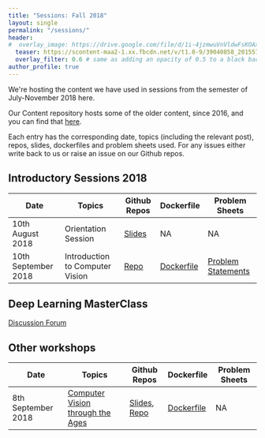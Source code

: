 ```yaml
---
title: "Sessions: Fall 2018"
layout: single
permalink: "/sessions/"
header:
#  overlay_image: https://drive.google.com/file/d/1i-4jzmwuVnVldwFsKOAxgp-MLpjFujfM/view?usp=sharing
  teaser: https://scontent-maa2-1.xx.fbcdn.net/v/t1.0-9/39040858_2015575558474735_7568607226030456832_o.jpg?_nc_cat=0&oh=3a8a421ecca018a7479881f81c196e42&oe=5C0220F7
  overlay_filter: 0.6 # same as adding an opacity of 0.5 to a black background
author_profile: true
---
```


We're hosting the content we have used in sessions from the semester of July-November 2018 here.

Our Content repository hosts some of the older content, since 2016, and you can find that [here](https://github.com/iitmcvg/Content).

Each entry has the corresponding date, topics (including the relevant post), repos, slides, dockerfiles and problem sheets used. For any issues either write back to us or raise an issue on our Github repos.

## Introductory Sessions 2018

| Date                           	| Topics                           	| Github Repos                                                                                                                                                  	| Dockerfile                                                                                               	| Problem Sheets          	|
|----------------------------------	|----------------------------------	|---------------------------------------------------------------------------------------------------------------------------------------------------------------	|----------------------------------------------------------------------------------------------------------	|-------------------------	|
| 10th August 2018  | Orientation Session              	| [Slides](https://drive.google.com/open?id=1P2lw_ZvgBKhzJ6mZA1FUSkLn4qEawxxBttbZskxUWbI)                                                                       	| NA                                                                                                       	| NA                      	|
| 10th September 2018  | Introduction to Computer Vision 	| [Repo](https://github.com/iitmcvg/Content/blob/master/Sessions/CV_Intro_Session_1_2018)                                                                       	| [Dockerfile](https://github.com/iitmcvg/Content/blob/master/Sessions/CV_Intro_Session_1_2018/Dockerfile) 	| [Problem Statements](https://iitmcvg.github.io/problem_statements/Problem_statements/) 	|

## Deep Learning MasterClass

<a href="https://github.com/orgs/iitmcvg/teams/deep-learning-master-class/discussions" class="btn--github" ><i class="fa fa-github" aria-hidden="true"></i> Discussion Forum </a>

## Other workshops

| Date                | Topics                           | Github Repos                                                                                                                                                  | Dockerfile                                                                                               | Problem Sheets          |
|---------------------|----------------------------------|---------------------------------------------------------------------------------------------------------------------------------------------------------------|----------------------------------------------------------------------------------------------------------|-------------------------|   
| 8th September 2018  | [Computer Vision through the Ages](/conferences/pysangamam-content/) | [Slides](https://docs.google.com/presentation/d/1fCtbC-nzSKMg63sLPqJsVc7ENmhbLrMg6Z-lrhCfE_0/edit?usp=sharing), [Repo](https://github.com/iitmcvg/pysangamam) | [Dockerfile](https://github.com/iitmcvg/pysangamam/blob/master/Dockerfile)                              | NA                      |



